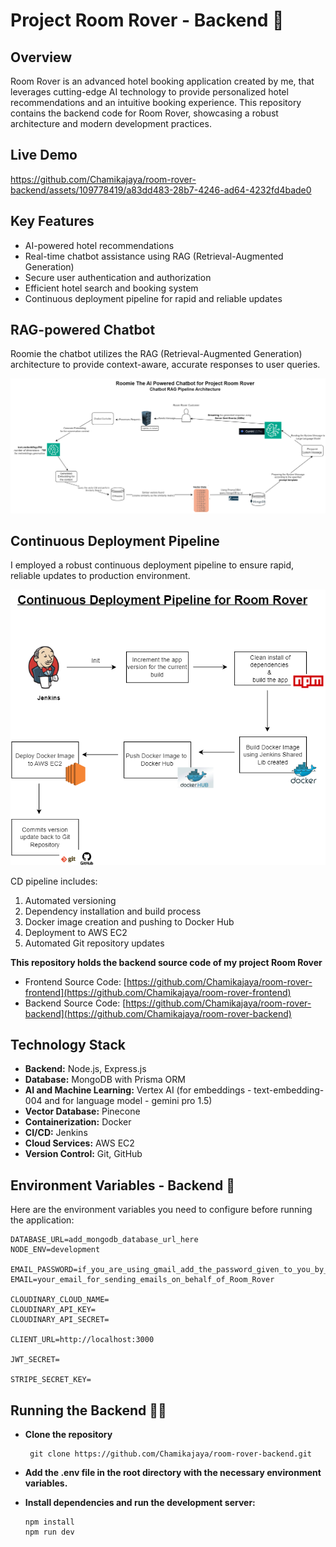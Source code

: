 # Project Room Rover - Backend 🚀

## Overview

Room Rover is an advanced hotel booking application created by me, that leverages cutting-edge AI technology to provide personalized hotel recommendations and an intuitive booking experience. This repository contains the backend code for Room Rover, showcasing a robust architecture and modern development practices.

## Live Demo


https://github.com/Chamikajaya/room-rover-backend/assets/109778419/a83dd483-28b7-4246-ad64-4232fd4bade0

## Key Features

- AI-powered hotel recommendations
- Real-time chatbot assistance using RAG (Retrieval-Augmented Generation)
- Secure user authentication and authorization
- Efficient hotel search and booking system
- Continuous deployment pipeline for rapid and reliable updates

## RAG-powered Chatbot

Roomie the chatbot utilizes the RAG (Retrieval-Augmented Generation) architecture to provide context-aware, accurate responses to user queries.

![rag-pipeline.drawio.png](architecture-diagrams%2Frag-pipeline.drawio.png)

## Continuous Deployment Pipeline

I  employed a robust continuous deployment pipeline to ensure rapid, reliable updates to  production environment.

![devops-pipeline.drawio.png](architecture-diagrams%2Fdevops-pipeline.drawio.png)

CD pipeline includes:
1. Automated versioning
2. Dependency installation and build process
3. Docker image creation and pushing to Docker Hub
4. Deployment to AWS EC2
5. Automated Git repository updates



**This repository holds the backend source code of my project Room Rover**

- Frontend Source Code: [https://github.com/Chamikajaya/room-rover-frontend](https://github.com/Chamikajaya/room-rover-frontend)
- Backend Source Code: [https://github.com/Chamikajaya/room-rover-backend](https://github.com/Chamikajaya/room-rover-backend)




## Technology Stack

- **Backend:** Node.js, Express.js
- **Database:** MongoDB with Prisma ORM
- **AI and Machine Learning:** Vertex AI (for embeddings - text-embedding-004  and for  language model - gemini pro 1.5)  
- **Vector Database:** Pinecone
- **Containerization:** Docker
- **CI/CD:** Jenkins
- **Cloud Services:** AWS EC2
- **Version Control:** Git, GitHub

## Environment Variables - Backend 🔧

Here are the environment variables you need to configure before running the application:

```env
DATABASE_URL=add_mongodb_database_url_here
NODE_ENV=development

EMAIL_PASSWORD=if_you_are_using_gmail_add_the_password_given_to_you_by_visiting_Google_Cloud_Platform
EMAIL=your_email_for_sending_emails_on_behalf_of_Room_Rover

CLOUDINARY_CLOUD_NAME=
CLOUDINARY_API_KEY=
CLOUDINARY_API_SECRET=

CLIENT_URL=http://localhost:3000

JWT_SECRET=

STRIPE_SECRET_KEY=
```
## Running the Backend 🏃‍♂️

- **Clone the repository**
  ```
   git clone https://github.com/Chamikajaya/room-rover-backend.git
  ```
- **Add the .env file in the root directory with the necessary environment variables.**

- **Install dependencies and run the development server:**
  ```
  npm install
  npm run dev
  ```


